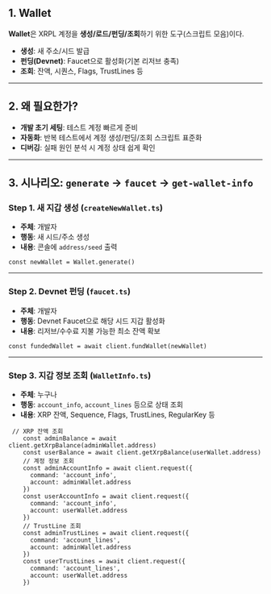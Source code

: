 ## 1. Wallet

**Wallet**은 XRPL 계정을 **생성/로드/펀딩/조회**하기 위한 도구(스크립트 모음)이다.

- **생성**: 새 주소/시드 발급
- **펀딩(Devnet)**: Faucet으로 활성화(기본 리저브 충족)
- **조회**: 잔액, 시퀀스, Flags, TrustLines 등

---

## 2. 왜 필요한가?

- **개발 초기 세팅**: 테스트 계정 빠르게 준비
- **자동화**: 반복 테스트에서 계정 생성/펀딩/조회 스크립트 표준화
- **디버깅**: 실패 원인 분석 시 계정 상태 쉽게 확인

---

## 3. 시나리오: `generate` → `faucet` → `get-wallet-info`

### Step 1. 새 지갑 생성 (`createNewWallet.ts`)

- **주체**: 개발자
- **행동**: 새 시드/주소 생성
- **내용**: 콘솔에 `address/seed` 출력

```tsx
const newWallet = Wallet.generate()
```

---

### Step 2. Devnet 펀딩 (`faucet.ts`)

- **주체**: 개발자
- **행동**: Devnet Faucet으로 해당 시드 지갑 활성화
- **내용**: 리저브/수수료 지불 가능한 최소 잔액 확보

```tsx
const fundedWallet = await client.fundWallet(newWallet)
```

---

### Step 3. 지갑 정보 조회 (`WalletInfo.ts`)

- **주체**: 누구나
- **행동**: `account_info`, `account_lines` 등으로 상태 조회
- **내용**: XRP 잔액, Sequence, Flags, TrustLines, RegularKey 등

```tsx
 // XRP 잔액 조회
    const adminBalance = await client.getXrpBalance(adminWallet.address)
    const userBalance = await client.getXrpBalance(userWallet.address)
    // 계정 정보 조회
    const adminAccountInfo = await client.request({
      command: 'account_info',
      account: adminWallet.address
    })
    const userAccountInfo = await client.request({
      command: 'account_info',
      account: userWallet.address
    })
    // TrustLine 조회
    const adminTrustLines = await client.request({
      command: 'account_lines',
      account: adminWallet.address
    })
    const userTrustLines = await client.request({
      command: 'account_lines',
      account: userWallet.address
    })
```
